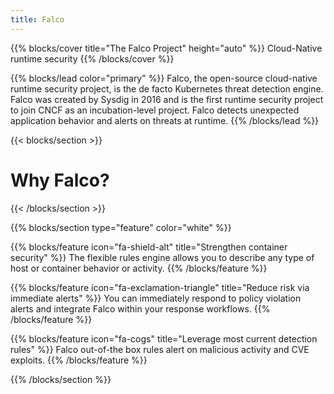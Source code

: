 ```yaml
---
title: Falco
---
```


{{% blocks/cover title="The Falco Project" height="auto" %}}
Cloud-Native runtime security
{{% /blocks/cover %}}


{{% blocks/lead color="primary" %}}
Falco, the open-source cloud-native runtime security project, is the de facto Kubernetes threat detection engine. Falco was created by Sysdig in 2016 and is the first runtime security project to join CNCF as an incubation-level project. Falco detects unexpected application behavior and alerts on threats at runtime.
{{% /blocks/lead %}}


{{< blocks/section >}}
<div class="col">
<h1 class="text-center">Why Falco?</h1>
</div>

{{< /blocks/section >}}



{{% blocks/section type="feature" color="white" %}}

{{% blocks/feature icon="fa-shield-alt" title="Strengthen container security" %}}
The flexible rules engine allows you to describe any type of host or container behavior or activity.
{{% /blocks/feature %}}

{{% blocks/feature icon="fa-exclamation-triangle" title="Reduce risk via immediate alerts" %}}
You can immediately respond to policy violation alerts and integrate Falco within your response workflows.
{{% /blocks/feature %}}

{{% blocks/feature icon="fa-cogs" title="Leverage most current detection rules" %}}
Falco out-of-the box rules alert on malicious activity and CVE exploits.
{{% /blocks/feature %}}


{{% /blocks/section %}}
